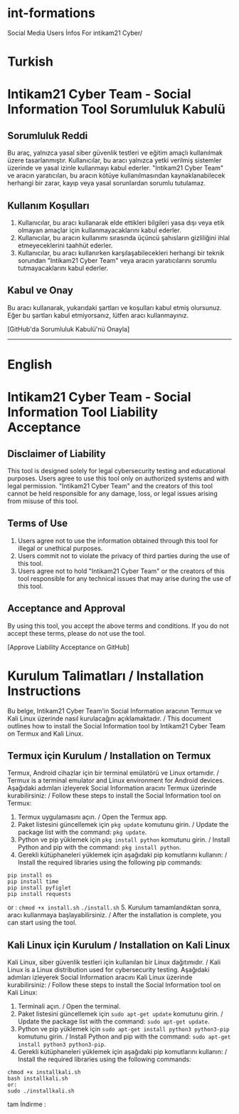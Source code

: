 # int-formations
Social Media Users İnfos For intikam21 Cyber/

# Turkish

# Intikam21 Cyber Team - Social Information Tool Sorumluluk Kabulü

## Sorumluluk Reddi
Bu araç, yalnızca yasal siber güvenlik testleri ve eğitim amaçlı kullanılmak üzere tasarlanmıştır. Kullanıcılar, bu aracı yalnızca yetki verilmiş sistemler üzerinde ve yasal izinle kullanmayı kabul ederler. "Intikam21 Cyber Team" ve aracın yaratıcıları, bu aracın kötüye kullanılmasından kaynaklanabilecek herhangi bir zarar, kayıp veya yasal sorunlardan sorumlu tutulamaz.

## Kullanım Koşulları
1. Kullanıcılar, bu aracı kullanarak elde ettikleri bilgileri yasa dışı veya etik olmayan amaçlar için kullanmayacaklarını kabul ederler.
2. Kullanıcılar, bu aracın kullanımı sırasında üçüncü şahısların gizliliğini ihlal etmeyeceklerini taahhüt ederler.
3. Kullanıcılar, bu aracı kullanırken karşılaşabilecekleri herhangi bir teknik sorundan "Intikam21 Cyber Team" veya aracın yaratıcılarını sorumlu tutmayacaklarını kabul ederler.

## Kabul ve Onay
Bu aracı kullanarak, yukarıdaki şartları ve koşulları kabul etmiş olursunuz. Eğer bu şartları kabul etmiyorsanız, lütfen aracı kullanmayınız.

[GitHub'da Sorumluluk Kabulü'nü Onayla]

----------------------------------------

# English

# Intikam21 Cyber Team - Social Information Tool Liability Acceptance

## Disclaimer of Liability
This tool is designed solely for legal cybersecurity testing and educational purposes. Users agree to use this tool only on authorized systems and with legal permission. "Intikam21 Cyber Team" and the creators of this tool cannot be held responsible for any damage, loss, or legal issues arising from misuse of this tool.

## Terms of Use
1. Users agree not to use the information obtained through this tool for illegal or unethical purposes.
2. Users commit not to violate the privacy of third parties during the use of this tool.
3. Users agree not to hold "Intikam21 Cyber Team" or the creators of this tool responsible for any technical issues that may arise during the use of this tool.

## Acceptance and Approval
By using this tool, you accept the above terms and conditions. If you do not accept these terms, please do not use the tool.

[Approve Liability Acceptance on GitHub]

# Kurulum Talimatları / Installation Instructions

Bu belge, Intikam21 Cyber Team'in Social Information aracının Termux ve Kali Linux üzerinde nasıl kurulacağını açıklamaktadır. / This document outlines how to install the Social Information tool by Intikam21 Cyber Team on Termux and Kali Linux.

## Termux için Kurulum / Installation on Termux

Termux, Android cihazlar için bir terminal emülatörü ve Linux ortamıdır. / Termux is a terminal emulator and Linux environment for Android devices. Aşağıdaki adımları izleyerek Social Information aracını Termux üzerinde kurabilirsiniz: / Follow these steps to install the Social Information tool on Termux:

1. Termux uygulamasını açın. / Open the Termux app.
2. Paket listesini güncellemek için `pkg update` komutunu girin. / Update the package list with the command: `pkg update`.
3. Python ve pip yüklemek için `pkg install python` komutunu girin. / Install Python and pip with the command: `pkg install python`.
4. Gerekli kütüphaneleri yüklemek için aşağıdaki pip komutlarını kullanın: / Install the required libraries using the following pip commands:
````pip install googleapiclient
pip install os
pip install time
pip install pyfiglet
pip install requests
````


or :
`chmod +x install.sh`
`./install.sh`
5. Kurulum tamamlandıktan sonra, aracı kullanmaya başlayabilirsiniz. / After the installation is complete, you can start using the tool.


## Kali Linux için Kurulum / Installation on Kali Linux

Kali Linux, siber güvenlik testleri için kullanılan bir Linux dağıtımıdır. / Kali Linux is a Linux distribution used for cybersecurity testing. Aşağıdaki adımları izleyerek Social Information aracını Kali Linux üzerinde kurabilirsiniz: / Follow these steps to install the Social Information tool on Kali Linux:

1. Terminali açın. / Open the terminal.
2. Paket listesini güncellemek için `sudo apt-get update` komutunu girin. / Update the package list with the command: `sudo apt-get update`.
3. Python ve pip yüklemek için `sudo apt-get install python3 python3-pip` komutunu girin. / Install Python and pip with the command: `sudo apt-get install python3 python3-pip`.
4. Gerekli kütüphaneleri yüklemek için aşağıdaki pip komutlarını kullanın: / Install the required libraries using the following commands:
```` 
chmod +x installkali.sh
bash installkali.sh
or:
sudo ./installkali.sh
````

tam İndirme : 
````



